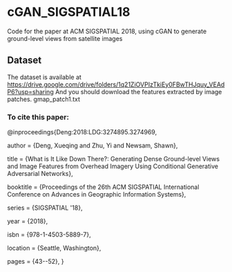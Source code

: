 # cGAN_SIGSPATIAL18
Code for the paper at ACM SIGSPATIAL 2018, using cGAN to generate ground-level views from satellite images


## Dataset
The dataset is available at https://drive.google.com/drive/folders/1q21ZiOVPIzTkiEy0FBwTHJquy_VEAdP6?usp=sharing
And you should download the features extracted by image patches. gmap_patch1.txt

### To cite this paper:
@inproceedings{Deng:2018:LDG:3274895.3274969,

 author = {Deng, Xueqing and Zhu, Yi and Newsam, Shawn},
 
 title = {What is It Like Down There?: Generating Dense Ground-level Views and Image Features from Overhead Imagery Using Conditional Generative Adversarial Networks},
 
 booktitle = {Proceedings of the 26th ACM SIGSPATIAL International Conference on Advances in Geographic Information Systems},
 
 series = {SIGSPATIAL '18},
 
 year = {2018},
 
 isbn = {978-1-4503-5889-7},
 
 location = {Seattle, Washington},
 
 pages = {43--52},
} 
